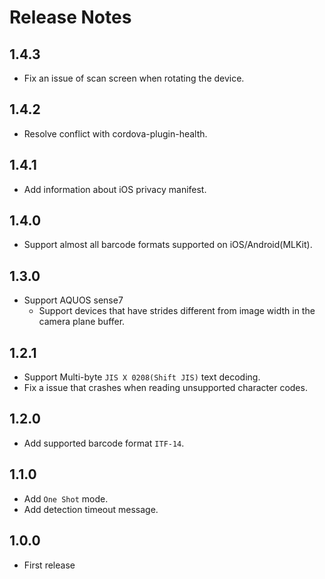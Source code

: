 # Release Notes

## 1.4.3

- Fix an issue of scan screen when rotating the device.

## 1.4.2

- Resolve conflict with cordova-plugin-health.

## 1.4.1

- Add information about iOS privacy manifest.

## 1.4.0

- Support almost all barcode formats supported on iOS/Android(MLKit).

## 1.3.0

- Support AQUOS sense7
  - Support devices that have strides different from image width in the camera plane buffer.

## 1.2.1

- Support Multi-byte `JIS X 0208(Shift JIS)` text decoding.
- Fix a issue that crashes when reading unsupported character codes.

## 1.2.0

- Add supported barcode format `ITF-14`.

## 1.1.0

- Add `One Shot` mode.
- Add detection timeout message.

## 1.0.0

- First release